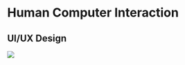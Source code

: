 # Human Computer Interaction

## UI/UX Design
![](https://github.com/saketlakhotia17/FoodOrdering-CalorieTracking-App/blob/master/demo/demo.gif)
